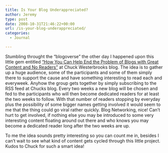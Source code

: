 ```yaml
---
title: Is Your Blog Underappreciated?
author: Jeremy
type: post
date: 2008-10-31T21:46:22+00:00
url: /is-your-blog-underappreciated/
categories:
  - Journal

---
```

Stumbling throught the &#8220;blogoverse&#8221; the other day I happened upon this little gem entitled [&#8220;How You Can Help End the Problem of Blogs with Great Content and No Readers&#8221;][1] at Chuck Westerbrooks blog. The idea is to gather up a huge audience, some of the participants and some of them simply there to support the cause and have something interesting to read each and everyweek. Anyhow the group gets together by simply subscribing to the RSS feed at Chucks blog. Every two weeks a new blog will be chosen and fed to the participants who will then become dedicated readers for at least the two weeks to follow. With that number of readers stopping by everyday plus the possibility of some bigger names getting involved it would seem to me that the thing could go viral rather quickly. Blog Networking, nice! Can&#8217;t hurt to get involved, if nothing else you may be introduced to some very interesting content floating around out there and who knows you may become a dedicated reader long after the two weeks are up.<!--more-->

To me the idea sounds pretty interesting so you can count me in, besides I can&#8217;t wait to see what kind of content gets cycled through this little project. Kudos to Chuck for such a smart idea!

 [1]: http://chuckwestbrook.com/great-content-no-readers/